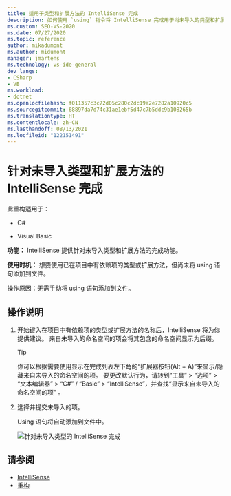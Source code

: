 ```yaml
---
title: 适用于类型和扩展方法的 IntelliSense 完成
description: 如何使用 `using` 指令将 IntelliSense 完成用于尚未导入的类型和扩展方法。
ms.custom: SEO-VS-2020
ms.date: 07/27/2020
ms.topic: reference
author: mikadumont
ms.author: midumont
manager: jmartens
ms.technology: vs-ide-general
dev_langs:
- CSharp
- VB
ms.workload:
- dotnet
ms.openlocfilehash: f011357c3c72d05c280c2dc19a2e7282a10920c5
ms.sourcegitcommit: 68897da7d74c31ae1ebf5d47c7b5ddc9b108265b
ms.translationtype: HT
ms.contentlocale: zh-CN
ms.lasthandoff: 08/13/2021
ms.locfileid: "122151491"
---
```

# <a name="intellisense-completion-for-unimported-types-and-extension-methods"></a>针对未导入类型和扩展方法的 IntelliSense 完成

此重构适用于：

- C#

- Visual Basic

**功能：** IntelliSense 提供针对未导入类型和扩展方法的完成功能。

**使用时机：** 想要使用已在项目中有依赖项的类型或扩展方法，但尚未将 using 语句添加到文件。

操作原因：无需手动将 using 语句添加到文件。

## <a name="how-to"></a>操作说明

1. 开始键入在项目中有依赖项的类型或扩展方法的名称后，IntelliSense 将为你提供建议。 来自未导入的命名空间的项会将其包含的命名空间显示为后缀。

   > [!TIP]
   > 你可以根据需要使用显示在完成列表左下角的“扩展器按钮(Alt + A)”来显示/隐藏来自未导入的命名空间的项。 要更改默认行为，请转到“工具” > “选项” > “文本编辑器” > “C#” / “Basic” > “IntelliSense”，并查找“显示来自未导入的命名空间的项”      。

2. 选择并提交未导入的项。

   Using 语句将自动添加到文件中。

   ![针对未导入类型的 IntelliSense 完成](media/intellisense-completion-unimported-types.png)

## <a name="see-also"></a>请参阅

- [IntelliSense](../using-intellisense.md)
- [重构](../refactoring-in-visual-studio.md)
